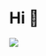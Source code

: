 <h1 align="start">Hi 👋</h1>
<p align="start">
<img src="https://readme-typing-svg.herokuapp.com/?color=FFFFFF&width=380&height=45&lines=I'm+Pankaj+Kumar;I'm+Full+Stack+Developer;Exploring+Digital+Design;Nice+To+Meet+You+...&center=false&font=bold&vCenter=false&startDelay=0&align=left"></a>
</p>

<!---
bytescom/bytescom is a ✨ special ✨ repository because its `README.md` (this file) appears on your GitHub profile.
You can click the Preview link to take a look at your changes.
--->
